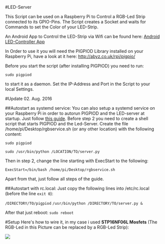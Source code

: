 #LED-Server

This Script can be used on a Raspberry Pi to Control a RGB-Led Strip connected to its GPIO-Pins.
The Script creates a Socket and waits for Commands to set the Color of your LED-Strip.

An Android App to Control the LED-Strip via Wifi can be found here: [Android LED-Controller App](https://github.com/simondankelmann/LED_Controller)

In Order to use it you will need the PIGPIOD Library installed on your Raspberry Pi, have a look at it here:
http://abyz.co.uk/rpi/pigpio/

Before you start the script (after installing PIGPIOD) you need to run:

`sudo pigpiod`

to start it as a daemon.
Set the IP-Address and Port in the Script to your local Settings.



#Update 02. Aug. 2016



##Autostart as systemd service: 
You can also setup a systemd service on your Raspberry Pi in order to autorun PIGPIOD and the LED-server at startup. Just follow [this guide](http://www.raspberrypi-spy.co.uk/2015/10/how-to-autorun-a-python-script-on-boot-using-systemd/). Before step 2 you need to create a shell script that starts PIGPIOD and the Led-Server. Create the file /home/pi/Desktop/rgbservice.sh (or any other location) with the following content:

`sudo pigpiod`

`sudo /usr/bin/python /LOCATION/TO/server.py`

Then in step 2, change the line starting with ExecStart to the following:

`ExecStart=/bin/bash /home/pi/Desktop/rgbservice.sh`

Apart from that, just follow all steps of the guide.

##Autostart with rc.local:
Just copy the following lines into /etc/rc.local (before the line `exit 0`):

`/DIRECTORY/TO/pigpiod`
`/usr/bin/python /DIRECTORY/TO/server.py &`

After that just reboot:
`sudo reboot`

#Setup
Here's how to wire it, in my case i used **STP16NF06L Mosfets** (The RGB-Led in this Picture can be replaced by a RGB-Led Strip):

![](https://github.com/simondankelmann/LED-Server/blob/master/Server-Setup.png)
